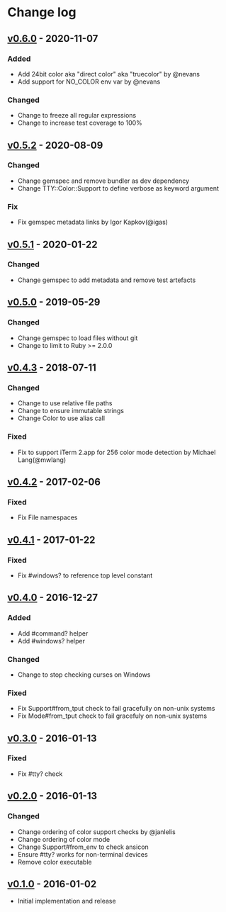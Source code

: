 # Change log

## [v0.6.0] - 2020-11-07

### Added
* Add 24bit color aka "direct color" aka "truecolor" by @nevans
* Add support for NO_COLOR env var by @nevans

### Changed
* Change to freeze all regular expressions
* Change to increase test coverage to 100%

## [v0.5.2] - 2020-08-09

### Changed
* Change gemspec and remove bundler as dev dependency
* Change TTY::Color::Support to define verbose as keyword argument

### Fix
* Fix gemspec metadata links by Igor Kapkov(@igas)

## [v0.5.1] - 2020-01-22

### Changed
* Change gemspec to add metadata and remove test artefacts

## [v0.5.0] - 2019-05-29

### Changed
* Change gemspec to load files without git
* Change to limit to Ruby >= 2.0.0

## [v0.4.3] - 2018-07-11

### Changed
* Change to use relative file paths
* Change to ensure immutable strings
* Change Color to use alias call

### Fixed
* Fix to support iTerm 2.app for 256 color mode detection by Michael Lang(@mwlang)

## [v0.4.2] - 2017-02-06

### Fixed
* Fix File namespaces

## [v0.4.1] - 2017-01-22

### Fixed
* Fix #windows? to reference top level constant

## [v0.4.0] - 2016-12-27

### Added
* Add #command? helper
* Add #windows? helper

### Changed
* Change to stop checking curses on Windows

### Fixed
* Fix Support#from_tput check to fail gracefully on non-unix systems
* Fix Mode#from_tput check to fail gracefuly on non-unix systems

## [v0.3.0] - 2016-01-13

### Fixed

* Fix #tty? check

## [v0.2.0] - 2016-01-13

### Changed

* Change ordering of color support checks by @janlelis
* Change ordering of color mode
* Change Support#from_env to check ansicon
* Ensure #tty? works for non-terminal devices
* Remove color executable

## [v0.1.0] - 2016-01-02

* Initial implementation and release

[v0.6.0]: https://github.com/piotrmurach/tty-color/compare/v0.5.2...v0.6.0
[v0.5.2]: https://github.com/piotrmurach/tty-color/compare/v0.5.1...v0.5.2
[v0.5.1]: https://github.com/piotrmurach/tty-color/compare/v0.5.0...v0.5.1
[v0.5.0]: https://github.com/piotrmurach/tty-color/compare/v0.4.3...v0.5.0
[v0.4.3]: https://github.com/piotrmurach/tty-color/compare/v0.4.2...v0.4.3
[v0.4.2]: https://github.com/piotrmurach/tty-color/compare/v0.4.1...v0.4.2
[v0.4.1]: https://github.com/piotrmurach/tty-color/compare/v0.4.0...v0.4.1
[v0.4.0]: https://github.com/piotrmurach/tty-color/compare/v0.3.0...v0.4.0
[v0.3.0]: https://github.com/piotrmurach/tty-color/compare/v0.2.0...v0.3.0
[v0.2.0]: https://github.com/piotrmurach/tty-color/compare/v0.1.0...v0.2.0
[v0.1.0]: https://github.com/piotrmurach/tty-color/compare/v0.1.0
